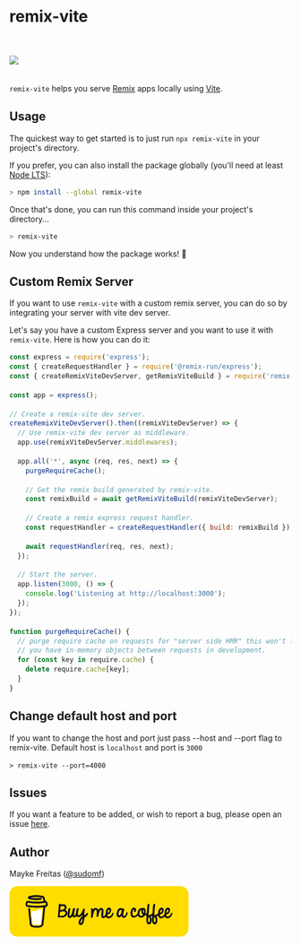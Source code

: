 # remix-vite

<div>
  <br />
  <br />
  <img width="320" src="https://user-images.githubusercontent.com/2893850/200666584-3c825b6d-a91d-4ade-bb46-6523fc66416e.png" />
  <br />
  <br />
</div>

`remix-vite` helps you serve [Remix](https://remix.run/) apps locally using [Vite](https://vitejs.dev/).

## Usage

The quickest way to get started is to just run `npx remix-vite` in your project's directory.

If you prefer, you can also install the package globally (you'll need at least [Node LTS](https://github.com/nodejs/Release#release-schedule)):

```bash
> npm install --global remix-vite
```

Once that's done, you can run this command inside your project's directory...

```bash
> remix-vite
```

Now you understand how the package works! :tada:

## Custom Remix Server

If you want to use `remix-vite` with a custom remix server, you can do so by integrating your server with vite dev server.

Let's say you have a custom Express server and you want to use it with `remix-vite`. Here is how you can do it:

```js
const express = require('express');
const { createRequestHandler } = require('@remix-run/express');
const { createRemixViteDevServer, getRemixViteBuild } = require('remix-vite');

const app = express();

// Create a remix-vite dev server.
createRemixViteDevServer().then((remixViteDevServer) => {
  // Use remix-vite dev server as middleware.
  app.use(remixViteDevServer.middlewares);

  app.all('*', async (req, res, next) => {
    purgeRequireCache();

    // Get the remix build generated by remix-vite.
    const remixBuild = await getRemixViteBuild(remixViteDevServer);

    // Create a remix express request handler.
    const requestHandler = createRequestHandler({ build: remixBuild });

    await requestHandler(req, res, next);
  });

  // Start the server.
  app.listen(3000, () => {
    console.log('Listening at http://localhost:3000');
  });
});

function purgeRequireCache() {
  // purge require cache on requests for "server side HMR" this won't let
  // you have in-memory objects between requests in development.
  for (const key in require.cache) {
    delete require.cache[key];
  }
}
```

## Change default host and port

If you want to change the host and port just pass --host and --port flag to remix-vite. Default host is `localhost` and port is `3000`

`> remix-vite --port=4000`

## Issues

If you want a feature to be added, or wish to report a bug, please open an issue [here](https://github.com/sudomf/remix-vite/issues/new).

## Author

Mayke Freitas ([@sudomf](https://twitter.com/maykedev))

<div>
  <a href="https://www.buymeacoffee.com/mayke" style="display: block; max-width: 320px;">
    <img width="320" src="./assets/yellow-button.png" />
  </div>
</div>
